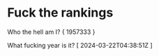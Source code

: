 # Fuck the rankings

Who the hell am I?
{ 1957333 }

What fucking year is it?
[ 2024-03-22T04:38:51Z ]
